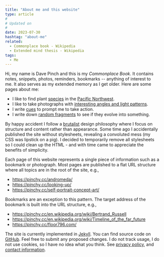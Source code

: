 ```yaml
---
title: "About me and this website"
type: article
#
# Updated on
#
date: 2023-07-30
hashtag: "about-me"
related:
  - Commonplace book - Wikipedia
  - Extended mind thesis - Wikipedia
tags:
  - Me
---
```

Hi, my name is Dave Pinch and this is my *Commonplace Book*. It contains notes, snippets, photos, reminders, bookmarks -- anything of interest to me. It also serves as my extended memory as I get older. Here are some pages about me:

* I like to find plant [species](/species/) in the [Pacific Northwest](/pacific-northwest/).
* I like to take photographs with [interesting angles and light patterns](/favorite-photo/).
* I write [cues](/cue/) to prompt me to take action.
* I write down [random fragments](/fragment/) to see if they evolve into something.

By happy accident I follow a [brutalist](/brutalist-web.design/) design philosophy where I focus on structure and content rather than appearance. Some time ago I accidentally published the site without stylesheets, revealing a convoluted mess (my CSS was lipstick on a pig). I decided to temporarily remove all stylesheets so I could clean up the HTML - and with time came to appreciate the benefits of simplicity.

Each page of this website represents a single piece of information such as a bookmark or photograph. Most pages are published to a flat URL structure where all topics are in the root of the site, e.g.,

* https://pinchy.cc/andromeda/
* https://pinchy.cc/looking-up/
* https://pinchy.cc/self-portrait-concept-art/

Bookmarks are an exception to this pattern. The target address of the bookmark is built into the URL structure, e.g.,

* https://pinchy.cc/en.wikipedia.org/wiki/Bertrand_Russell
* https://pinchy.cc/en.wikipedia.org/wiki/Timeline_of_the_far_future
* https://pinchy.cc/floor796.com/

The site is currently implemented in [Jekyll](https://jekyllrb.com). You can find source code on [GitHub](https://github.com/davepinch/pinchy.cc). Feel free to submit any proposed changes. I do not track usage, I do not use cookies, so I have no idea what you think. See [privacy policy](/privacy-policy/), and [contact information](/contact-me/).
